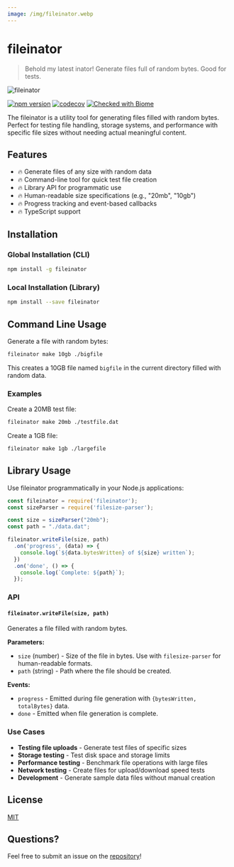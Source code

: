 ```yaml
---
image: /img/fileinator.webp
---
```


# fileinator

> Behold my latest inator! Generate files full of random bytes. Good for tests.

![fileinator](/img/fileinator.webp)

[![npm version](https://img.shields.io/npm/v/fileinator.svg)](https://www.npmjs.org/package/fileinator)
[![codecov](https://codecov.io/gh/JustinBeckwith/fileinator/branch/main/graph/badge.svg)](https://codecov.io/gh/JustinBeckwith/fileinator)
[![Checked with Biome](https://img.shields.io/badge/Checked_with-Biome-60a5fa?style=flat&logo=biome)](https://biomejs.dev)

The fileinator is a utility tool for generating files filled with random bytes. Perfect for testing file handling, storage systems, and performance with specific file sizes without needing actual meaningful content.

## Features

- 🔥 Generate files of any size with random data
- 🔥 Command-line tool for quick test file creation
- 🔥 Library API for programmatic use
- 🔥 Human-readable size specifications (e.g., "20mb", "10gb")
- 🔥 Progress tracking and event-based callbacks
- 🔥 TypeScript support

## Installation

### Global Installation (CLI)

```sh
npm install -g fileinator
```

### Local Installation (Library)

```sh
npm install --save fileinator
```

## Command Line Usage

Generate a file with random bytes:

```sh
fileinator make 10gb ./bigfile
```

This creates a 10GB file named `bigfile` in the current directory filled with random data.

### Examples

Create a 20MB test file:
```sh
fileinator make 20mb ./testfile.dat
```

Create a 1GB file:
```sh
fileinator make 1gb ./largefile
```

## Library Usage

Use fileinator programmatically in your Node.js applications:

```js
const fileinator = require('fileinator');
const sizeParser = require('filesize-parser');

const size = sizeParser("20mb");
const path = "./data.dat";

fileinator.writeFile(size, path)
  .on('progress', (data) => {
    console.log(`${data.bytesWritten} of ${size} written`);
  })
  .on('done', () => {
    console.log(`Complete: ${path}`);
  });
```

### API

#### `fileinator.writeFile(size, path)`

Generates a file filled with random bytes.

**Parameters:**
- `size` (number) - Size of the file in bytes. Use with `filesize-parser` for human-readable formats.
- `path` (string) - Path where the file should be created.

**Events:**
- `progress` - Emitted during file generation with `{bytesWritten, totalBytes}` data.
- `done` - Emitted when file generation is complete.

### Use Cases

- **Testing file uploads** - Generate test files of specific sizes
- **Storage testing** - Test disk space and storage limits
- **Performance testing** - Benchmark file operations with large files
- **Network testing** - Create files for upload/download speed tests
- **Development** - Generate sample data files without manual creation

## License

[MIT](https://github.com/JustinBeckwith/fileinator/blob/main/LICENSE.md)

## Questions?

Feel free to submit an issue on the [repository](https://github.com/JustinBeckwith/fileinator/issues)!
